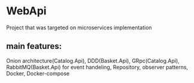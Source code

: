 # WebApi
Project that was targeted on microservices implementation
## main features:
Onion architecture(Catalog.Api),
DDD(Basket.Api),
GRpc(Catalog.Api),
RabbitMQ(Basket.Api) for event handeling,
Repository, observer patterns,
Docker,
Docker-compose
